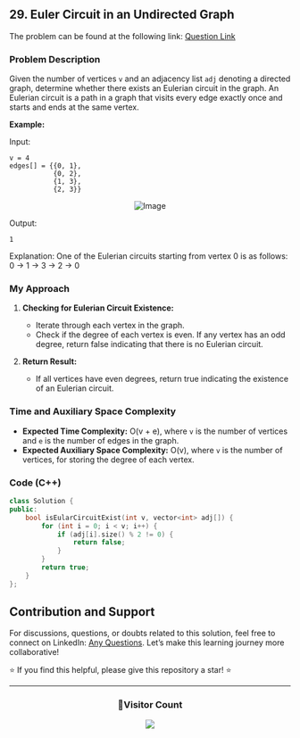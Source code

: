## 29. Euler Circuit in an Undirected Graph

The problem can be found at the following link: [Question Link](https://www.geeksforgeeks.org/problems/euler-circuit-in-a-directed-graph/1)

### Problem Description

Given the number of vertices `v` and an adjacency list `adj` denoting a directed graph, determine whether there exists an Eulerian circuit in the graph. An Eulerian circuit is a path in a graph that visits every edge exactly once and starts and ends at the same vertex.

**Example:**


Input:
```
v = 4 
edges[] = {{0, 1}, 
           {0, 2}, 
           {1, 3}, 
           {2, 3}}
```

<p align="center">
  <img src="https://github.com/Hunterdii/GeeksforGeeks-POTD/assets/124852522/2028909c-f65e-4c45-92a8-13a2fdcb7a22" alt="Image" />
</p>


Output:
```
1
```
Explanation: 
One of the Eulerian circuits starting from vertex 0 is as follows:
0 -> 1 -> 3 -> 2 -> 0

### My Approach

1. **Checking for Eulerian Circuit Existence:**
   - Iterate through each vertex in the graph.
   - Check if the degree of each vertex is even. If any vertex has an odd degree, return false indicating that there is no Eulerian circuit.

2. **Return Result:**
   - If all vertices have even degrees, return true indicating the existence of an Eulerian circuit.

### Time and Auxiliary Space Complexity

- **Expected Time Complexity:** O(v + e), where `v` is the number of vertices and `e` is the number of edges in the graph.
- **Expected Auxiliary Space Complexity:** O(v), where `v` is the number of vertices, for storing the degree of each vertex.

### Code (C++)

```cpp
class Solution {
public:
    bool isEularCircuitExist(int v, vector<int> adj[]) {
        for (int i = 0; i < v; i++) {
            if (adj[i].size() % 2 != 0) {
                return false;
            }
        }
        return true;
    }
};
```

## Contribution and Support

For discussions, questions, or doubts related to this solution, feel free to connect on LinkedIn: [Any Questions](https://www.linkedin.com/in/het-patel-8b110525a/). Let’s make this learning journey more collaborative!

⭐ If you find this helpful, please give this repository a star! ⭐

---

<div align="center">
  <h3><b>📍Visitor Count</b></h3>
</div>

<p align="center">
  <img src="https://profile-counter.glitch.me/Hunterdii/count.svg" />
</p>
